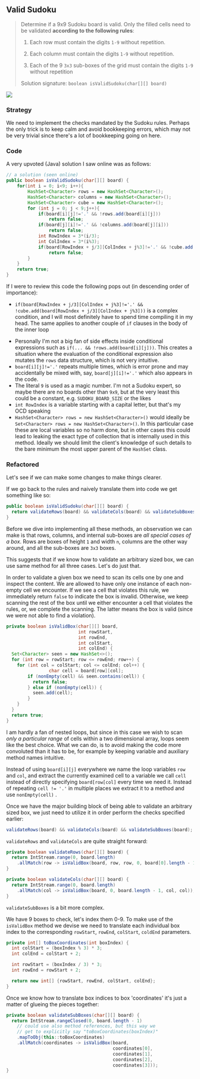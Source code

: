 ## Valid Sudoku

> Determine if a 9x9 Sudoku board is valid. Only the filled cells need to be validated **according to the following rules**:
>
> 1. Each row must contain the digits `1-9` without repetition.
>
> 2. Each column must contain the digits `1-9` without repetition.
>
> 3. Each of the 9 `3x3` sub-boxes of the grid must contain the digits `1-9` without repetition
>
>   
>
>   Solution signature: `boolean isValidSudoku(char[][] board)`

![](https://upload.wikimedia.org/wikipedia/commons/thumb/f/ff/Sudoku-by-L2G-20050714.svg/250px-Sudoku-by-L2G-20050714.svg.png)



### Strategy

We need to implement the checks mandated by the Sudoku rules. Perhaps the only trick is to keep calm and avoid bookkeeping errors, which may not be very trivial since there's a lot of bookkeeping going on here.



### Code

A very upvoted (Java) solution I saw online was as follows:

```java
// a solution (seen online)
public boolean isValidSudoku(char[][] board) {
    for(int i = 0; i<9; i++){
        HashSet<Character> rows = new HashSet<Character>();
        HashSet<Character> columns = new HashSet<Character>();
        HashSet<Character> cube = new HashSet<Character>();
        for (int j = 0; j < 9;j++){
            if(board[i][j]!='.' && !rows.add(board[i][j]))
                return false;
            if(board[j][i]!='.' && !columns.add(board[j][i]))
                return false;
            int RowIndex = 3*(i/3);
            int ColIndex = 3*(i%3);
            if(board[RowIndex + j/3][ColIndex + j%3]!='.' && !cube.add(board[RowIndex + j/3][ColIndex + j%3]))
                return false;
        }
    }
    return true;
}
```

If I were to review this code the following pops out (in descending order of importance):

- `if(board[RowIndex + j/3][ColIndex + j%3]!='.' && !cube.add(board[RowIndex + j/3][ColIndex + j%3]))` is a complex condition, and I will most definitely have to spend time compiling it in my head. The same applies to another couple of `if` clauses in the body of the inner loop

* Personally I'm not a big fan of side effects inside conditional expressions such as `if(... && !rows.add(board[i][j]))`. This creates a situation where the evaluation of the conditional expression also mutates the `rows` data structure, which is not very intuitive.
* `board[i][j]!='.'` repeats multiple times, which is error prone and may accidentally be mixed with, say, `board[j][i]!='.'` which also appears in the code.
* The literal `9` is used as a magic number. I'm not a Sudoku expert, so maybe there are no boards other than `9x9`, but at the very least this could be a constant, e.g. `SUDOKU_BOARD_SIZE` or the likes
* `int RowIndex` is a variable starting with a capital letter, but that's my OCD speaking
* `HashSet<Character> rows = new HashSet<Character>()` would ideally be `Set<Character> rows = new HashSet<Character>()`. In this particular case these are local variables so no harm done, but in other cases this could lead to leaking the exact type of collection that is internally used in this method. Ideally we should limit the client's knowledge of such details to the bare minimum the most upper parent of the `HashSet` class.



### Refactored

Let's see if we can make some changes to make things clearer.

If we go back to the rules and naively translate them into code we get something like so:

```java
public boolean isValidSudoku(char[][] board) {
  return validateRows(board) && validateCols(board) && validateSubBoxes(board);
}
```

Before we dive into implementing all these methods, an observation we can make is that rows, columns, and internal sub-boxes are *all special cases of a box*. Rows are boxes of height `1` and width `n`, columns are the other way around, and all the sub-boxes are `3x3` boxes.

This suggests that if we know how to validate an arbitrary sized box, we can use same method for all three cases. Let's do just that.

In order to validate a given box we need to scan its cells one by one and inspect the content. We are allowed to have only one instance of each non-empty cell we encounter. If we see a cell that violates this rule, we immediately return `false` to indicate the box is invalid. Otherwise, we keep scanning the rest of the box until we either encounter a cell that violates the rules, or, we complete the scanning. The latter means the box is valid (since we were not able to find a violation).

```java
private boolean isValidBox(char[][] board, 
                           int rowStart, 
                           int rowEnd, 
                           int colStart, 
                           int colEnd) {
  Set<Character> seen = new HashSet<>();
  for (int row = rowStart; row <= rowEnd; row++) {
    for (int col = colStart; col <= colEnd; col++) {
				char cell = board[row][col];
        if (nonEmpty(cell) && seen.contains(cell)) {
          return false;
        } else if (nonEmpty(cell)) {
          seen.add(cell);
        }
    }
  }
  return true;
}
```

I am hardly a fan of nested loops, but since in this case we wish to scan *only a particular range* of cells within a two dimensional array, loops seem like the best choice. What we can do, is to avoid making the code more convoluted than it has to be, for example by keeping variable and auxiliary method names intuitive. 

Instead of using `board[i][j]` everywhere we name the loop variables `row` and `col`, and extract the currently examined cell to a variable we call `cell` instead of directly specifying `board[row[col]` every time we need it. Instead of repeating `cell != '.'` in multiple places we extract it to a method and use `nonEmpty(cell)` .

Once we have the major building block of being able to validate an arbitrary sized box, we just need to utilize it in order perform the checks specified earlier:

```java
validateRows(board) && validateCols(board) && validateSubBoxes(board);
```

`validateRows` and `validateCols` are quite straight forward:

```java
private boolean validateRows(char[][] board) {
  return IntStream.range(0, board.length)
    .allMatch(row -> isValidBox(board, row, row, 0, board[0].length - 1));
}

private boolean validateCols(char[][] board) {
  return IntStream.range(0, board.length)
    .allMatch(col -> isValidBox(board, 0, board.length - 1, col, col));
}
```
`validateSubBoxes` is a bit more complex. 

We have 9 boxes to check, let's index them 0-9. To make use of the `isValidBox` method we devise we need to translate each individual box index to the corresponding `rowStart`, `rowEnd`, `colStart`, `coldEnd` parameters.

```java
private int[] toBoxCoordinates(int boxIndex) {
  int colStart = (boxIndex % 3) * 3;
  int colEnd = colStart + 2;

  int rowStart = (boxIndex / 3) * 3;
  int rowEnd = rowStart + 2;

  return new int[] {rowStart, rowEnd, colStart, colEnd};
}
```

Once we know how to translate box indices to box 'coordinates' it's just a matter of glueing the pieces together:

```java
private boolean validateSubBoxes(char[][] board) {
  return IntStream.rangeClosed(0, board.length - 1)
    // could use also method references, but this way we
    // get to explicitly say "toBoxCoordinates(boxIndex)"
    .mapToObj(this::toBoxCoordinates)
    .allMatch(coordinates -> isValidBox(board,
                                        coordinates[0],
                                        coordinates[1],
                                        coordinates[2],
                                        coordinates[3]));
}
```
